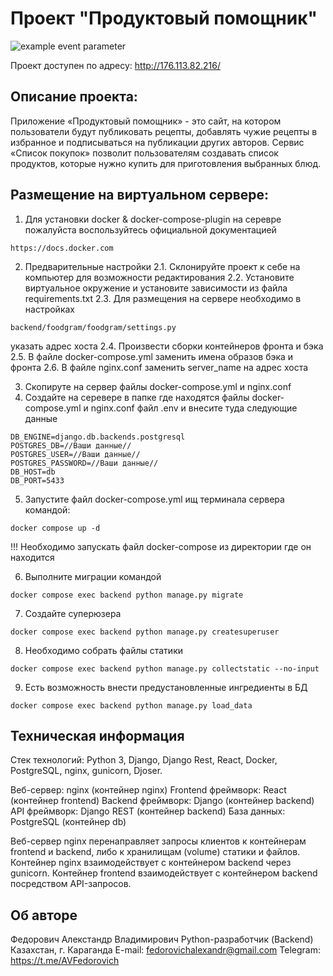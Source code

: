 # Проект "Продуктовый помощник"


![example event parameter](https://github.com/Aleksandr140590/foodgram-project-react/actions/workflows/foodgram_workflow.yml/badge.svg?event=push)

Проект доступен по адресу: http://176.113.82.216/


## Описание проекта:

Приложение «Продуктовый помощник» - это сайт, на котором пользователи будут публиковать рецепты, добавлять чужие рецепты в избранное и подписываться на публикации других авторов. Сервис «Список покупок» позволит пользователям создавать список продуктов, которые нужно купить для приготовления выбранных блюд. 


## Размещение на виртуальном сервере:

1. Для установки docker & docker-compose-plugin  на серевре пожалуйста воспользуйтесь официальной документацией
```
https://docs.docker.com
```
2. Предварительные настройки
2.1. Склонируйте проект к себе на компьютер для возможности редактирования
2.2. Установите виртуальное окружение и установите зависимости из файла requirements.txt
2.3. Для размещения на сервере необходимо в настройках 
```
backend/foodgram/foodgram/settings.py
```
указать адрес хоста
2.4. Произвести сборки контейнеров фронта и бэка
2.5. В файле docker-compose.yml заменить имена образов бэка и фронта
2.6. В файле nginx.conf заменить server_name на адрес хоста

3. Скопируте на сервер файлы docker-compose.yml и nginx.conf
4. Создайте на серевере в папке где находятся файлы docker-compose.yml и nginx.conf файл .env и внесите туда следующие данные
```
DB_ENGINE=django.db.backends.postgresql
POSTGRES_DB=//Ваши данные//
POSTGRES_USER=//Ваши данные//
POSTGRES_PASSWORD=//Ваши данные//
DB_HOST=db
DB_PORT=5433
```

5. Запустите файл docker-compose.yml ищ терминала сервера командой:
```
docker compose up -d 
```
!!! Необходимо запускать файл docker-compose из директории где он находится

6. Выполните миграции командой
```
docker compose exec backend python manage.py migrate
```

7. Создайте суперюзера
```
docker compose exec backend python manage.py createsuperuser
```
8. Необходимо собрать файлы статики
```
docker compose exec backend python manage.py collectstatic --no-input
```
9. Есть возможность внести предустановленные ингредиенты в БД
```
docker compose exec backend python manage.py load_data
```

## Техническая информация
Стек технологий: Python 3, Django, Django Rest, React, Docker, PostgreSQL, nginx, gunicorn, Djoser.

Веб-сервер: nginx (контейнер nginx)
Frontend фреймворк: React (контейнер frontend)
Backend фреймворк: Django (контейнер backend)
API фреймворк: Django REST (контейнер backend)
База данных: PostgreSQL (контейнер db)

Веб-сервер nginx перенаправляет запросы клиентов к контейнерам frontend и backend, либо к хранилищам (volume) статики и файлов.
Контейнер nginx взаимодействует с контейнером backend через gunicorn.
Контейнер frontend взаимодействует с контейнером backend посредством API-запросов.

## Об авторе
Федорович Алекстандр Владимирович
Python-разработчик (Backend)
Казахстан, г. Караганда
E-mail: fedorovichalexandr@gmail.com
Telegram: https://t.me/AVFedorovich
